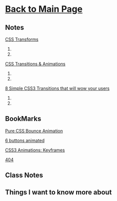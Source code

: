 # [Back to Main Page](https://reecerenninger.github.io/reading-notes/)

## Notes

[CSS Transforms](http://learn.shayhowe.com/advanced-html-css/css-transforms/)

1.
2.

[CSS Transitions & Animations](http://learn.shayhowe.com/advanced-html-css/transitions-animations/)

1.
2.

[8 Simple CSS3 Transitions that will wow your users](http://www.webdesignerdepot.com/2014/05/8-simple-css3-transitions-that-will-wow-your-users)

1.
2.

## BookMarks

[Pure CSS Bounce Animation](http://codepen.io/dp_lewis/pen/gCfBv)

[6 buttons animated](http://codepen.io/retyui/pen/ByoaXV)

[CSS3 Animations: Keyframes](http://codepen.io/akshaychauhan/pen/oAfae)

[404](http://codepen.io/kieranfivestars/pen/MYdQxX)

## Class Notes

## Things I want to know more about